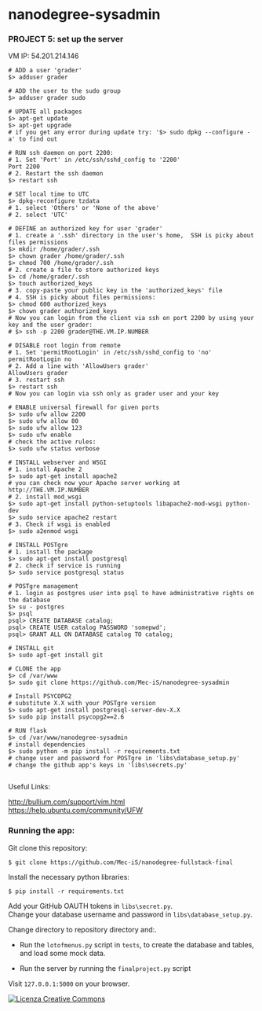 # nanodegree-sysadmin

### PROJECT 5: set up the server

VM IP: 54.201.214.146

```
# ADD a user 'grader'
$> adduser grader

# ADD the user to the sudo group
$> adduser grader sudo

# UPDATE all packages
$> apt-get update
$> apt-get upgrade
# if you get any error during update try: '$> sudo dpkg --configure -a' to find out

# RUN ssh daemon on port 2200:
# 1. Set 'Port' in /etc/ssh/sshd_config to '2200'
Port 2200
# 2. Restart the ssh daemon
$> restart ssh

# SET local time to UTC
$> dpkg-reconfigure tzdata
# 1. select 'Others' or 'None of the above'
# 2. select 'UTC' 

# DEFINE an authorized key for user 'grader'
# 1. create a '.ssh' directory in the user's home,  SSH is picky about files permissions
$> mkdir /home/grader/.ssh
$> chown grader /home/grader/.ssh
$> chmod 700 /home/grader/.ssh
# 2. create a file to store authorized keys
$> cd /home/grader/.ssh
$> touch authorized_keys
# 3. copy-paste your public key in the 'authorized_keys' file
# 4. SSH is picky about files permissions: 
$> chmod 600 authorized_keys
$> chown grader authorized_keys
# Now you can login from the client via ssh on port 2200 by using your key and the user grader:
# $> ssh -p 2200 grader@THE.VM.IP.NUMBER

# DISABLE root login from remote
# 1. Set 'permitRootLogin' in /etc/ssh/sshd_config to 'no'
permitRootLogin no
# 2. Add a line with 'AllowUsers grader'
AllowUsers grader
# 3. restart ssh
$> restart ssh
# Now you can login via ssh only as grader user and your key

# ENABLE universal firewall for given ports
$> sudo ufw allow 2200
$> sudo ufw allow 80
$> sudo ufw allow 123
$> sudo ufw enable
# check the active rules:
$> sudo ufw status verbose

# INSTALL webserver and WSGI
# 1. install Apache 2
$> sudo apt-get install apache2
# you can check now your Apache server working at http://THE.VM.IP.NUMBER
# 2. install mod_wsgi
$> sudo apt-get install python-setuptools libapache2-mod-wsgi python-dev
$> sudo service apache2 restart
# 3. Check if wsgi is enabled
$> sudo a2enmod wsgi 

# INSTALL POSTgre
# 1. install the package
$> sudo apt-get install postgresql
# 2. check if service is running
$> sudo service postgresql status

# POSTgre management
# 1. login as postgres user into psql to have administrative rights on the database
$> su - postgres
$> psql
psql> CREATE DATABASE catalog;
psql> CREATE USER catalog PASSWORD 'somepwd';
psql> GRANT ALL ON DATABASE catalog TO catalog;

# INSTALL git
$> sudo apt-get install git

# CLONE the app
$> cd /var/www
$> sudo git clone https://github.com/Mec-iS/nanodegree-sysadmin

# Install PSYCOPG2
# substitute X.X with your POSTgre version
$> sudo apt-get install postgresql-server-dev-X.X
$> sudo pip install psycopg2==2.6

# RUN flask
$> cd /var/www/nanodegree-sysadmin
# install dependencies
$> sudo python -m pip install -r requirements.txt
# change user and password for POSTgre in 'libs\database_setup.py' 
# change the github app's keys in 'libs\secrets.py'


```

Useful Links:

http://bullium.com/support/vim.html<br>
https://help.ubuntu.com/community/UFW<br>


### Running the app:

Git clone this repository:
```
$ git clone https://github.com/Mec-iS/nanodegree-fullstack-final
```

Install the necessary python libraries:
```
$ pip install -r requirements.txt
```

Add your GitHub OAUTH tokens in `libs\secret.py`.<br>
Change your database username and password in `libs\database_setup.py`.


Change directory to repository directory and:.

* Run the `lotofmenus.py` script in `tests`, to create the database and tables, and load some mock data.

* Run the server by running the `finalproject.py` script

Visit `127.0.0.1:5000` on your browser.



<a rel="license" href="http://creativecommons.org/licenses/by-sa/4.0/"><img alt="Licenza Creative Commons" style="border-width:0" src="https://i.creativecommons.org/l/by-sa/4.0/88x31.png" /></a>